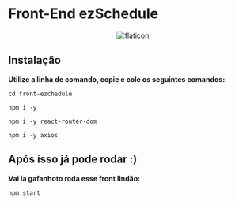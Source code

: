 # Front-End ezSchedule

<p align="center">
<a href="https://imgbb.com/">
<img src="https://i.ibb.co/pbrGzB0/Capturar-removebg-preview-1.png" alt="flaticon" border="0"></a>
</p>

## Instalação
**Utilize a linha de comando, copie e cole os seguintes comandos:**:
```
cd front-ezchedule

npm i -y 

npm i -y react-router-dom

npm i -y axios
```

## Após isso já pode rodar :)

**Vai la gafanhoto roda esse front lindão:**
```
npm start
```
